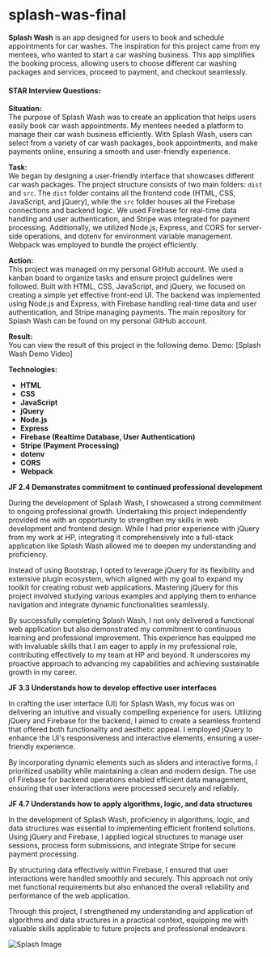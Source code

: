 # splash-was-final

**Splash Wash** is an app designed for users to book and schedule appointments for car washes. The inspiration for this project came from my mentees, who wanted to start a car washing business. This app simplifies the booking process, allowing users to choose different car washing packages and services, proceed to payment, and checkout seamlessly.

#### STAR Interview Questions:

**Situation:**  
The purpose of Splash Wash was to create an application that helps users easily book car wash appointments. My mentees needed a platform to manage their car wash business efficiently. With Splash Wash, users can select from a variety of car wash packages, book appointments, and make payments online, ensuring a smooth and user-friendly experience.

**Task:**  
We began by designing a user-friendly interface that showcases different car wash packages. The project structure consists of two main folders: `dist` and `src`. The `dist` folder contains all the frontend code (HTML, CSS, JavaScript, and jQuery), while the `src` folder houses all the Firebase connections and backend logic. We used Firebase for real-time data handling and user authentication, and Stripe was integrated for payment processing. Additionally, we utilized Node.js, Express, and CORS for server-side operations, and dotenv for environment variable management. Webpack was employed to bundle the project efficiently.

**Action:**  
This project was managed on my personal GitHub account. We used a kanban board to organize tasks and ensure project guidelines were followed. Built with HTML, CSS, JavaScript, and jQuery, we focused on creating a simple yet effective front-end UI. The backend was implemented using Node.js and Express, with Firebase handling real-time data and user authentication, and Stripe managing payments. The main repository for Splash Wash can be found on my personal GitHub account.

**Result:**  
You can view the result of this project in the following demo.
Demo: [Splash Wash Demo Video]

**Technologies:**
- **HTML**
- **CSS**
- **JavaScript**
- **jQuery**
- **Node.js**
- **Express**
- **Firebase (Realtime Database, User Authentication)**
- **Stripe (Payment Processing)**
- **dotenv**
- **CORS**
- **Webpack**

**JF 2.4 Demonstrates commitment to continued professional development**

During the development of Splash Wash, I showcased a strong commitment to ongoing professional growth. Undertaking this project independently provided me with an opportunity to strengthen my skills in web development and frontend design. While I had prior experience with jQuery from my work at HP, integrating it comprehensively into a full-stack application like Splash Wash allowed me to deepen my understanding and proficiency.

Instead of using Bootstrap, I opted to leverage jQuery for its flexibility and extensive plugin ecosystem, which aligned with my goal to expand my toolkit for creating robust web applications. Mastering jQuery for this project involved studying various examples and applying them to enhance navigation and integrate dynamic functionalities seamlessly.

By successfully completing Splash Wash, I not only delivered a functional web application but also demonstrated my commitment to continuous learning and professional improvement. This experience has equipped me with invaluable skills that I am eager to apply in my professional role, contributing effectively to my team at HP and beyond. It underscores my proactive approach to advancing my capabilities and achieving sustainable growth in my career.


**JF 3.3 Understands how to develop effective user interfaces**

In crafting the user interface (UI) for Splash Wash, my focus was on delivering an intuitive and visually compelling experience for users. Utilizing jQuery and Firebase for the backend, I aimed to create a seamless frontend that offered both functionality and aesthetic appeal. I employed jQuery to enhance the UI's responsiveness and interactive elements, ensuring a user-friendly experience.

By incorporating dynamic elements such as sliders and interactive forms, I prioritized usability while maintaining a clean and modern design. The use of Firebase for backend operations enabled efficient data management, ensuring that user interactions were processed securely and reliably.


**JF 4.7 Understands how to apply algorithms, logic, and data structures**

In the development of Splash Wash, proficiency in algorithms, logic, and data structures was essential to implementing efficient frontend solutions. Using jQuery and Firebase, I applied logical structures to manage user sessions, process form submissions, and integrate Stripe for secure payment processing.

By structuring data effectively within Firebase, I ensured that user interactions were handled smoothly and securely. This approach not only met functional requirements but also enhanced the overall reliability and performance of the web application.

Through this project, I strengthened my understanding and application of algorithms and data structures in a practical context, equipping me with valuable skills applicable to future projects and professional endeavors.



![Splash Image](/dist/assets/fullPageSplashWash.png)